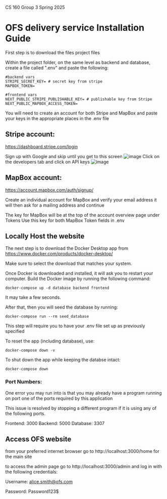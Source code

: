 CS 160 Group 3 Spring 2025

# OFS delivery service Installation Guide

First step is to download the files project files

Within the project folder, on the same level as backend and database, create a file called ".env" and paste the following:
```
#backend vars
STRIPE_SECRET_KEY= # secret key from stripe
MAPBOX_TOKEN= 

#frontend vars
NEXT_PUBLIC_STRIPE_PUBLISHABLE_KEY= # publishable key from Stripe
NEXT_PUBLIC_MAPBOX_ACCESS_TOKEN=
```

You will need to create an account for both Stripe and MapBox and paste your keys in the appropriate places in the .env file

## Stripe account:
https://dashboard.stripe.com/login

Sign up with Google and skip until you get to this screen
![image](https://github.com/user-attachments/assets/d48fae41-7b14-412b-acc2-6002e32a0c09)
Click on the developers tab and click on API keys
![image](https://github.com/user-attachments/assets/b425d5e9-351e-49a5-9031-95f15888e692)

## MapBox account:
https://account.mapbox.com/auth/signup/

Create an individual account for MapBox and verify your email address
it will then ask for a mailing address and continue

The key for MapBox will be at the top of the account overview page under Tokens
Use this key for both MapBox Token fields in .env

## Locally Host the website

The next step is to download the Docker Desktop app from https://www.docker.com/products/docker-desktop/ 

Make sure to select the download that matches your system.


Once Docker is downloaded and installed, it will ask you to restart your computer. 
Build the Docker image by running the following command:
```
docker-compose up -d database backend frontend
```
It may take a few seconds.

After that, then you will seed the database by running:
```
docker-compose run --rm seed_database
```
This step will require you to have your .env file set up as previously specified


To reset the app (including database), use:
```
docker-compose down -v
```

To shut down the app while keeping the databse intact:
```
docker-compose down
```

### Port Numbers:

One error you may run into is that you may already have a program running on port one of the ports required by this application

This issue is resolved by stopping a different program if it is using any of the following ports.

Frontend: 3000
Backend: 5000
Database: 3307

## Access OFS website
from your preferred internet browser go to http://localhost:3000/home for the main site

to access the admin page go to http://localhost:3000/admin and log in with the following credentials:

Username: alice.smith@ofs.com

Password: Password123$



